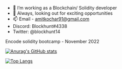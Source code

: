
- 🔭 I’m working as a Blockchain/ Solidity developer
- 💬 Always, looking out for exciting opportunities 
- 📫 Email - amitkochar91@gmail.com
-  Discord: Blockhunt#4338
-  Twitter: @blockhunt14

Encode solidity bootcamp - November 2022 

[![Anurag's GitHub stats](https://github-readme-stats.vercel.app/api?username=AmitKochar1)](https://github.com/AmitKochar1/github-readme-stats)

[![Top Langs](https://github-readme-stats.vercel.app/api/top-langs/?username=AmitKochar1&layout=compact)](https://github.com/AmitKochar1/github-readme-stats)
